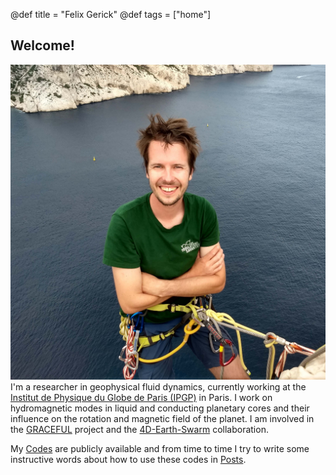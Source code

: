 @def title = "Felix Gerick"
@def tags = ["home"]

## Welcome!

![placeholder](assets/avatar_github.jpg#avatar) I'm a researcher in geophysical fluid dynamics, currently working at the [Institut de Physique du Globe de Paris (IPGP)](https://www.ipgp.fr) in Paris. I work on hydromagnetic modes in liquid and conducting planetary cores and their influence on the rotation and magnetic field of the planet. I am involved in the [GRACEFUL](https://graceful.oma.be/) project and the [4D-Earth-Swarm](https://4d-earth-swarm.univ-grenoble-alpes.fr/) collaboration.

My [Codes](/codes/) are publicly available and from time to time I try to write some instructive words about how to use these codes in [Posts](/posts/).